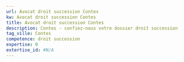 ```yaml
---
url: Avocat droit succession Contes
kw: Avocat droit succession Contes
title: Avocat droit succession Contes
description: Contes - confiez-nous votre dossier droit succession
tag_ville: Contes
competence: droit succession
expertise: 0
extertise_id: #N/A
---
```

